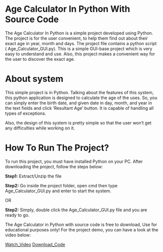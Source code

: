 
#  Age Calculator In Python With Source Code


The Age Calculator In Python is a simple project developed using Python. The project is for the user convenient, to help them find out about their exact age in year, month and days. The project file contains a python script ( Age_Calculator_GUI.py). This is a simple GUI-base project which is very easy to understand and use. Also, this project makes a convenient way for the user to discover the exact age.

# About system
This simple project is in Python. Talking about the features of this system, this python application is designed to calculate the age of the uses. So, you can simply enter the birth date, and given date in day, month, and year in the text fields and click ‘Resultant Age’ button. It is capable of handling all types of exceptions.

Also, the design of this system is pretty simple so that the user won’t get any difficulties while working on it.

# How To Run The Project?
To run this project, you must have installed Python on your PC. After downloading the project, follow the steps below:

**Step1:** Extract/Unzip the file

**Step2:** Go inside the project folder, open cmd then type Age_Calculator_GUI.py and enter to start the system.

OR

**Step2:** Simply, double click the Age_Calculator_GUI.py file and you are ready to go.

The Age Calculator in Python with source code is free to download, Use for educational purposes only! For the project demo, you can have a look at the video below:

[Watch_Video](https://www.youtube.com/watch?v=xGI4YjCdHxM&feature=emb_logo)            [Download_Code](https://github.com/vkn84527/Age_Calculator-using-Tkinter-Python/blob/master/AgeCalculator/Age_Calculator_GUI.py)
